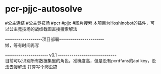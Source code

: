 # pcr-pjjc-autosolve
#公主连结 #公主竞技场 #pcr #pjjc #图片搜索 
本项目为Hoshinobot的插件，可以公主竞技场的战绩截图直接搜索解法

-------------------项目部署-----------------------<br>
懒，等有时间再写






---------------------- v0.1 ------------------------------<br>
目前可以识别所有数据集里的角色，准确度高，但是没有pcrdfans的api key，没法去搜解法
打算写个爬虫搞
